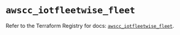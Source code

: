 # `awscc_iotfleetwise_fleet`

Refer to the Terraform Registry for docs: [`awscc_iotfleetwise_fleet`](https://registry.terraform.io/providers/hashicorp/awscc/0.70.0/docs/resources/iotfleetwise_fleet).
